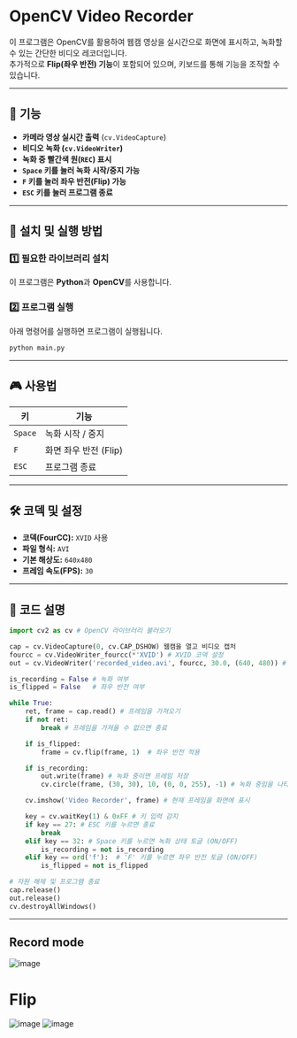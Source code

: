# OpenCV Video Recorder

이 프로그램은 OpenCV를 활용하여 웹캠 영상을 실시간으로 화면에 표시하고, 녹화할 수 있는 간단한 비디오 레코더입니다.  
추가적으로 **Flip(좌우 반전) 기능**이 포함되어 있으며, 키보드를 통해 기능을 조작할 수 있습니다.

---

## 🎥 **기능**
- **카메라 영상 실시간 출력** (`cv.VideoCapture`)
- **비디오 녹화 (`cv.VideoWriter`)**
- **녹화 중 빨간색 원(`REC`) 표시**
- **`Space` 키를 눌러 녹화 시작/중지 가능**
- **`F` 키를 눌러 좌우 반전(Flip) 가능**
- **`ESC` 키를 눌러 프로그램 종료**

---

## 🔧 **설치 및 실행 방법**
### 1️⃣ **필요한 라이브러리 설치**
이 프로그램은 **Python**과 **OpenCV**를 사용합니다.  

### 2️⃣ **프로그램 실행**
아래 명령어를 실행하면 프로그램이 실행됩니다.

```bash
python main.py
```

---

## 🎮 **사용법**
| 키 | 기능 |
|----|------|
| `Space` | 녹화 시작 / 중지 |
| `F` | 화면 좌우 반전 (Flip) |
| `ESC` | 프로그램 종료 |

---

## 🛠️ **코덱 및 설정**
- **코덱(FourCC):** `XVID` 사용
- **파일 형식:** `AVI`
- **기본 해상도:** `640x480`
- **프레임 속도(FPS):** `30`

---

## 📄 **코드 설명**
```python
import cv2 as cv # OpenCV 라이브러리 불러오기

cap = cv.VideoCapture(0, cv.CAP_DSHOW) 웹캠을 열고 비디오 캡처
fourcc = cv.VideoWriter_fourcc(*'XVID') # XVID 코덱 설정
out = cv.VideoWriter('recorded_video.avi', fourcc, 30.0, (640, 480)) # 녹화 파일 설정 (FPS: 30, 해상도: 640x480)

is_recording = False # 녹화 여부
is_flipped = False   # 좌우 반전 여부

while True:
    ret, frame = cap.read() # 프레임을 가져오기
    if not ret:
        break # 프레임을 가져올 수 없으면 종료

    if is_flipped:
        frame = cv.flip(frame, 1)  # 좌우 반전 적용

    if is_recording:
        out.write(frame) # 녹화 중이면 프레임 저장
        cv.circle(frame, (30, 30), 10, (0, 0, 255), -1) # 녹화 중임을 나타내는 빨간색 원 표시

    cv.imshow('Video Recorder', frame) # 현재 프레임을 화면에 표시

    key = cv.waitKey(1) & 0xFF # 키 입력 감지
    if key == 27: # ESC 키를 누르면 종료
        break
    elif key == 32: # Space 키를 누르면 녹화 상태 토글 (ON/OFF)
        is_recording = not is_recording
    elif key == ord('f'):  # 'F' 키를 누르면 좌우 반전 토글 (ON/OFF)
        is_flipped = not is_flipped

# 자원 해제 및 프로그램 종료
cap.release()
out.release()
cv.destroyAllWindows()
```

---
## Record mode
![image](https://github.com/user-attachments/assets/659a5399-62db-4abd-ad66-180cb316ead0)

# Flip
![image](https://github.com/user-attachments/assets/b9910c94-68c1-4ee3-bf67-f69b0f49887a)
![image](https://github.com/user-attachments/assets/17019418-9c3e-43dd-88ac-9a63eb3e6c2c)







